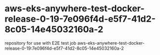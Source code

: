# aws-eks-anywhere-test-docker-release-0-19-7e096f4d-e5f7-41d2-8c05-14e45032160a-2
repository for use with E2E test job aws-eks-anywhere-test-docker-release-0-19:7e096f4d-e5f7-41d2-8c05-14e45032160a-2

